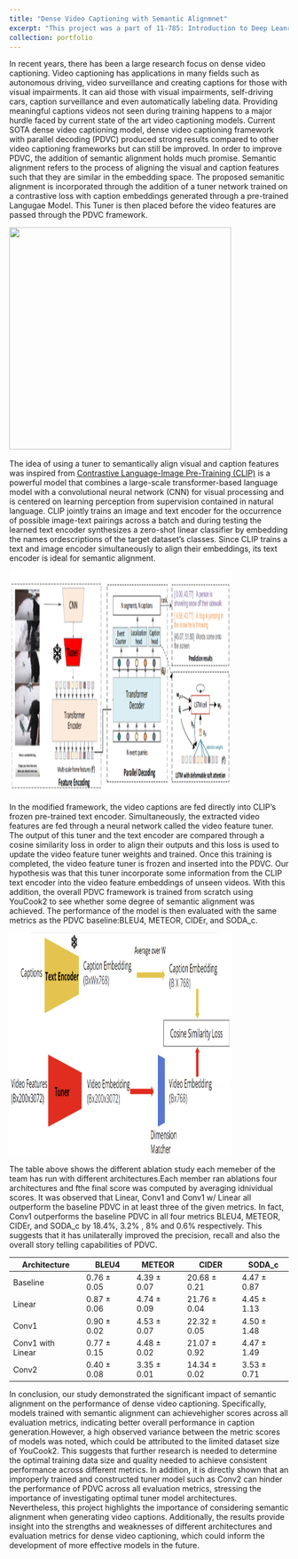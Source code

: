 ```yaml
---
title: "Dense Video Captioning with Semantic Alignmnet"
excerpt: "This project was a part of 11-785: Introduction to Deep Leanring<br/><img src='/images/modified pdvc.png'>"
collection: portfolio
---
```


In recent years, there has been a large research focus on dense video captioning. Video captioning has applications in many fields such as autonomous driving, 
video surveillance and creating captions for those with visual impairments. It can aid those with visual impairments, self-driving cars, caption surveillance 
and even automatically labeling data. Providing meaningful captions videos not seen during training happens to a major hurdle faced by current state of the art 
video captioning models. Current SOTA dense video captioning model, dense video captioning framework with parallel decoding (PDVC) produced strong results
compared to other video captioning frameworks but can still be improved. In order to improve PDVC, the addition of semantic alignment holds much promise. 
Semantic alignment refers to the process of aligning the visual and caption features such that they are similar in the embedding space. The proposed semanitic 
alignment is incorporated through the addition of a tuner network trained on a contrastive loss with caption embeddings generated through a pre-trained Langugae Model.
This Tuner is then placed before the video features are passed through the PDVC framework. 

<img width ="400" height ="400" src='/images/PDV_arch.jpg'>

The idea of using a tuner to semantically align visual and caption features was inspired from [Contrastive Language-Image Pre-Training (CLIP)]("https://github.com/openai/CLIP") is a powerful model that combines a large-scale transformer-based language model with a convolutional neural network (CNN) for visual processing and is centered on learning perception from supervision contained in natural language. CLIP jointly trains an image and text encoder for the occurrence of possible image-text pairings across a batch and during testing the learned text encoder synthesizes a zero-shot linear classifier by embedding the names ordescriptions of the target dataset’s classes. Since CLIP trains a text and image encoder simultaneously to align their embeddings, its text encoder is ideal for semantic alignment. 

<img width ="400" height ="400" src='/images/modified pdvc.png'>

In the modified framework, the video captions are fed directly into CLIP’s frozen pre-trained text encoder. Simultaneously, the extracted video features are fed through a neural network called the video feature tuner. The output of this tuner and the text encoder are compared through a cosine similarity loss in order to align their outputs and this loss is used to update the video feature tuner weights and trained. Once this training is completed, the video feature tuner is frozen and inserted into the PDVC. Our hypothesis was that this tuner incorporate some information from the CLIP text encoder into the video feature embeddings of unseen videos. With this addition, the overall PDVC framework is trained from scratch using YouCook2 to see whether some degree of semantic alignment was achieved. The performance of the model is then evaluated with the same metrics as the PDVC baseline:BLEU4, METEOR, CIDEr, and SODA_c. 

<img width ="400" height ="400" src='/images/Tuner1.png'>



The table above shows the different ablation study each memeber of the team has run with different architectures.Each member ran ablations four architectures and fthe final score was computed by averaging idnividual scores. It was observed that Linear, Conv1 and Conv1 w/ Linear all outperform the baseline PDVC in at least three of the given metrics. In fact, Conv1 outperforms the baseline PDVC in all four metrics BLEU4, METEOR, CIDEr, and SODA_c by 18.4%, 3.2% , 8% and 0.6% respectively. This suggests that it has unilaterally improved the precision, recall and also the overall story telling capabilities of PDVC.

| Architecture | BLEU4 | METEOR | CIDER | SODA_c |
| -------- | -------- | -------- | -------- | -------- |
|Baseline | 0.76 ± 0.05  | 4.39 ± 0.07 |20.68 ± 0.21 |4.47 ± 0.87 | 
|Linear | 0.87 ± 0.06| 4.74 ± 0.09 |21.76 ± 0.04| 4.45 ± 1.13 |
|Conv1 | 0.90 ± 0.02 |4.53 ± 0.07 |22.32 ± 0.05| 4.50 ± 1.48 |
|Conv1 with Linear |0.77 ± 0.15| 4.48 ± 0.02 |21.07 ± 0.92 |4.47 ± 1.49 |
|Conv2|0.40 ± 0.08 |3.35 ± 0.01| 14.34 ± 0.02 |3.53 ± 0.71 |

In conclusion, our study demonstrated the significant impact of semantic alignment on the performance of dense video captioning. Specifically, models trained with semantic alignment can achievehigher scores across all evaluation metrics, indicating better overall performance in caption generation.However, a high observed variance between the metric scores of models was noted, which could be attributed to the limited dataset size of YouCook2. This suggests that further research is needed to determine the optimal training data size and quality needed to achieve consistent performance across different metrics. In addition, it is directly shown that an improperly trained and constructed tuner model such as Conv2 can hinder the performance of PDVC across all evaluation metrics, stressing the importance of investigating optimal tuner model architectures. Nevertheless, this project highlights the importance of considering semantic alignment when generating video captions. Additionally, the results provide insight into the strengths and weaknesses of different architectures and evaluation metrics for dense video captioning, which could inform the development of more effective models in the future.

